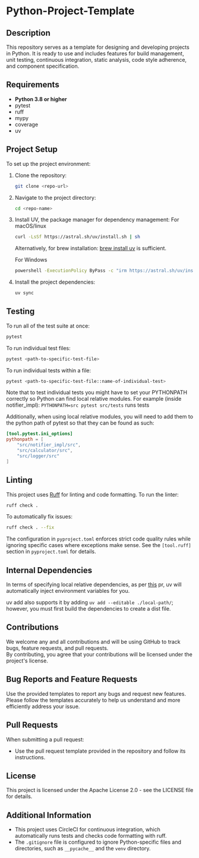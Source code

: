 # Python-Project-Template

## Description

This repository serves as a template for designing and developing projects in Python. It is ready to use and includes features for build management, unit testing, continuous integration, static analysis, code style adherence, and component specification.

## Requirements

- **Python 3.8 or higher**
- pytest
- ruff
- mypy
- coverage
- uv

## Project Setup

To set up the project environment:

1. Clone the repository:
   ```bash
   git clone <repo-url>
   ```
2. Navigate to the project directory:
   ```bash
   cd <repo-name>
   ```
3. Install UV, the package manager for dependency management:
   For macOS/linux

   ```bash
   curl -LsSf https://astral.sh/uv/install.sh | sh
   ```

   Alternatively, for brew installation: [brew install uv](https://formulae.brew.sh/formula/uv) is sufficient.

   For Windows

   ```bash
   powershell -ExecutionPolicy ByPass -c "irm https://astral.sh/uv/install.ps1 | iex"
   ```

4. Install the project dependencies:
   ```bash
   uv sync
   ```
## Testing
To run all of the test suite at once:  
```bash
pytest
   ```  
To run individual test files:  
```bash
pytest <path-to-specific-test-file>
   ```  
To run individual tests within a file:  
```bash
pytest <path-to-specific-test-file::name-of-individual-test>
   ```  

Note that to test individual tests you might have to set your PYTHONPATH correctly so Python can find local relative modules. For example (inside notifier_impl):  `PYTHONPATH=src pytest src/tests` runs tests

Additionally, when using local relative modules, you will need to add them to the python path of pytest so that they can be found as such: 

```toml
[tool.pytest.ini_options]
pythonpath = [
    "src/notifier_impl/src",
    "src/calculator/src",
    "src/logger/src"
]
```

## Linting 

This project uses [Ruff](https://docs.astral.sh/ruff/) for linting and code formatting. To run the linter:

```bash
ruff check .
```

To automatically fix issues:

```bash
ruff check . --fix
```

The configuration in `pyproject.toml` enforces strict code quality rules while ignoring specific cases where exceptions make sense. See the `[tool.ruff]` section in `pyproject.toml` for details.

## Internal Dependencies

In terms of specifying local relative dependencies, as per [this](https://github.com/astral-sh/uv/pull/640) pr, uv will automatically inject environment variables for you. 

uv add also supports it by adding `uv add --editable ./local-path/`; however, you must first build the dependencies to create a dist file.

## Contributions

We welcome any and all contributions and will be using GitHub to track bugs, feature requests, and pull requests.  
By contributing, you agree that your contributions will be licensed under the project's license.

## Bug Reports and Feature Requests

Use the provided templates to report any bugs and request new features. Please follow the templates accurately to help us understand and more efficiently address your issue.

## Pull Requests

When submitting a pull request:

- Use the pull request template provided in the repository and follow its instructions.

## License

This project is licensed under the Apache License 2.0 - see the LICENSE file for details.

## Additional Information

- This project uses CircleCI for continuous integration, which automatically runs tests and checks code formatting with ruff.
- The `.gitignore` file is configured to ignore Python-specific files and directories, such as `__pycache__` and the `venv` directory.
